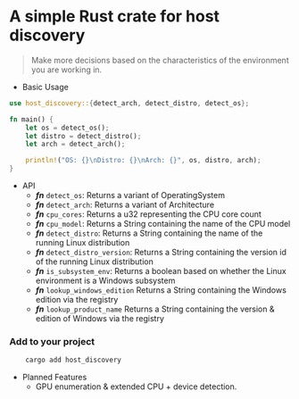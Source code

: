 # A simple Rust crate for host discovery

> Make more decisions based on the characteristics of the environment you are working in.

- Basic Usage

```rust
use host_discovery::{detect_arch, detect_distro, detect_os};

fn main() {
    let os = detect_os();
    let distro = detect_distro();
    let arch = detect_arch();

    println!("OS: {}\nDistro: {}\nArch: {}", os, distro, arch);
}
```

- API
  - ***fn*** `detect_os`: Returns a variant of OperatingSystem
  - ***fn*** `detect_arch`: Returns a variant of Architecture
  - ***fn*** `cpu_cores`: Returns a u32 representing the CPU core count
  - ***fn*** `cpu_model`: Returns a String containing the name of the CPU model
  - ***fn*** `detect_distro`: Returns a String containing the name of the running Linux distribution
  - ***fn*** `detect_distro_version`: Returns a String containing the version id of the running Linux distribution
  - ***fn*** `is_subsystem_env`: Returns a boolean based on whether the Linux environment is a Windows subsystem
  - ***fn*** `lookup_windows_edition` Returns a String containing the Windows edition via the registry
  - ***fn*** `lookup_product_name` Returns a String containing the version & edition of Windows via the registry

### Add to your project
```sh 
    cargo add host_discovery
```

- Planned Features
  - GPU enumeration & extended CPU + device detection.

